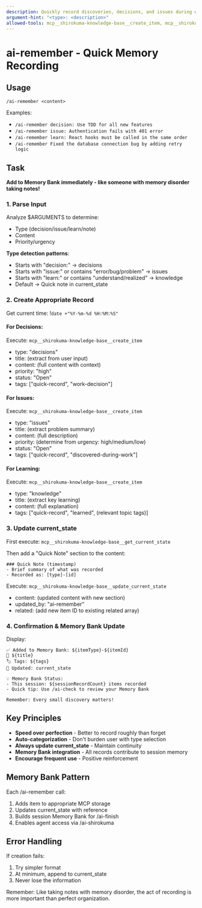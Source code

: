 ```yaml
---
description: Quickly record discoveries, decisions, and issues during work
argument-hint: "<type>: <description>"
allowed-tools: mcp__shirokuma-knowledge-base__create_item, mcp__shirokuma-knowledge-base__update_current_state, mcp__shirokuma-knowledge-base__get_current_state, Bash(date:*)
---
```


# ai-remember - Quick Memory Recording

## Usage
```
/ai-remember <content>
```

Examples:
- `/ai-remember decision: Use TDD for all new features`
- `/ai-remember issue: Authentication fails with 401 error`
- `/ai-remember learn: React hooks must be called in the same order`
- `/ai-remember Fixed the database connection bug by adding retry logic`

## Task

**Add to Memory Bank immediately - like someone with memory disorder taking notes!**

### 1. Parse Input
Analyze $ARGUMENTS to determine:
- Type (decision/issue/learn/note)
- Content
- Priority/urgency

**Type detection patterns**:
- Starts with "decision:" → decisions
- Starts with "issue:" or contains "error/bug/problem" → issues
- Starts with "learn:" or contains "understand/realized" → knowledge
- Default → Quick note in current_state

### 2. Create Appropriate Record

Get current time: !`date +"%Y-%m-%d %H:%M:%S"`

#### For Decisions:
Execute: `mcp__shirokuma-knowledge-base__create_item`
- type: "decisions"
- title: (extract from user input)
- content: (full content with context)
- priority: "high"
- status: "Open"
- tags: ["quick-record", "work-decision"]

#### For Issues:
Execute: `mcp__shirokuma-knowledge-base__create_item`
- type: "issues"
- title: (extract problem summary)
- content: (full description)
- priority: (determine from urgency: high/medium/low)
- status: "Open"
- tags: ["quick-record", "discovered-during-work"]

#### For Learning:
Execute: `mcp__shirokuma-knowledge-base__create_item`
- type: "knowledge"
- title: (extract key learning)
- content: (full explanation)
- tags: ["quick-record", "learned", (relevant topic tags)]

### 3. Update current_state
First execute: `mcp__shirokuma-knowledge-base__get_current_state`

Then add a "Quick Note" section to the content:
```
### Quick Note (timestamp)
- Brief summary of what was recorded
- Recorded as: [type]-[id]
```

Execute: `mcp__shirokuma-knowledge-base__update_current_state`
- content: (updated content with new section)
- updated_by: "ai-remember"
- related: (add new item ID to existing related array)

### 4. Confirmation & Memory Bank Update
Display:
```
✅ Added to Memory Bank: ${itemType}-${itemId}
📝 ${title}
🏷️ Tags: ${tags}
🔗 Updated: current_state

💡 Memory Bank Status:
- This session: ${sessionRecordCount} items recorded
- Quick tip: Use /ai-check to review your Memory Bank

Remember: Every small discovery matters!
```

## Key Principles
- **Speed over perfection** - Better to record roughly than forget
- **Auto-categorization** - Don't burden user with type selection
- **Always update current_state** - Maintain continuity
- **Memory Bank integration** - All records contribute to session memory
- **Encourage frequent use** - Positive reinforcement

## Memory Bank Pattern
Each /ai-remember call:
1. Adds item to appropriate MCP storage
2. Updates current_state with reference
3. Builds session Memory Bank for /ai-finish
4. Enables agent access via /ai-shirokuma

## Error Handling
If creation fails:
1. Try simpler format
2. At minimum, append to current_state
3. Never lose the information

Remember: Like taking notes with memory disorder, the act of recording is more important than perfect organization.